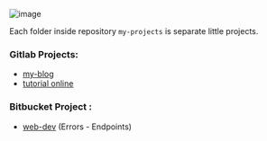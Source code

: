 ![image](cute_girl.png)

Each folder inside repository `my-projects` is separate little projects.

### Gitlab Projects:
* [my-blog](https://gitlab.com/Schedule93/my-blog)
* [tutorial online](https://gitlab.com/Schedule93/tutorial-online)
  
### Bitbucket Project :
* [web-dev](https://bitbucket.org/workspace-nicolai-cushnir/web-dev/src/master/) (Errors - Endpoints)
